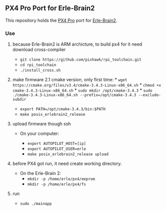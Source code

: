 ## PX4 Pro Port for Erle-Brain2 ##

This repository holds the [PX4 Pro](http://px4.io) port for [Erle-Brain2](http://erlerobotics.com/blog/home-creative/).

### Use ###

1. because Erle-Brain2 is ARM archicture, to build px4 for it need download cross-compiler
   * `git clone https://github.com/pixhawk/rpi_toolchain.git`
   * `cd rpi_toolchain`
   * `./install_cross.sh`

2. make firmware
	2.1 cmake version, only first time:
	   * `wget https://cmake.org/files/v3.4/cmake-3.4.3-Linux-x86_64.sh`
	   * `chmod +x cmake-3.4.3-Linux-x86_64.sh`
	   * `sudo mkdir /opt/cmake-3.4.3`
	   * `sudo ./cmake-3.4.3-Linux-x86_64.sh --prefix=/opt/cmake-3.4.3 --exclude-subdir`
   * `export PATH=/opt/cmake-3.4.3/bin:$PATH`
   * `make posix_erlebrain2_release` 

3. upload firmware though ssh 
   * On your computer: 

   		* `export AUTOPILOT_HOST=[ip]`
   		* `export AUTOPILOT_USER=erle`
   		* `make posix_erlebrain2_release upload`

4. before PX4 got run, it need create working directory.
	* On the Erle-Brain 2: 
   		* `mkdir -p /home/erle/px4/eeprom`
   		* `mkdir -p /home/erle/px4/fs`
5. run
   * `sudo ./mainapp`